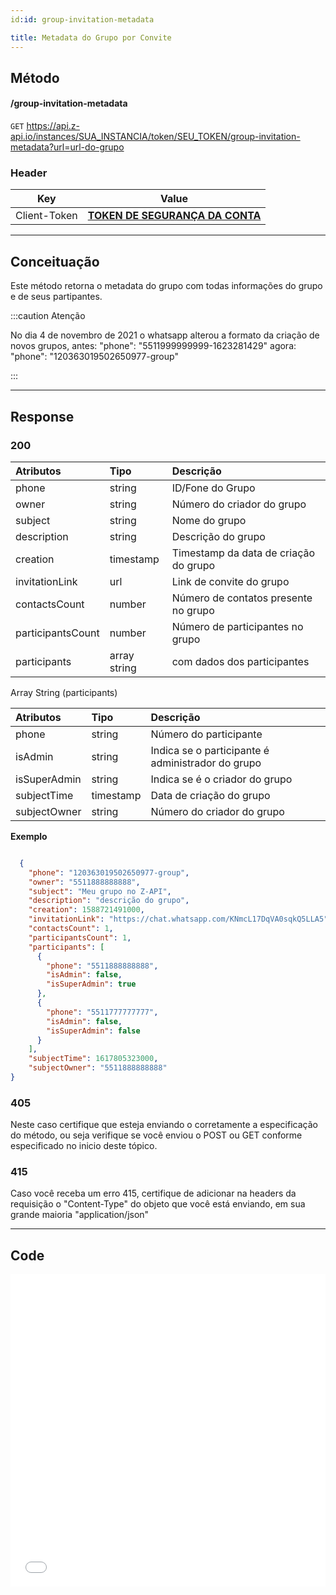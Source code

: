 ```yaml
---
id:id: group-invitation-metadata

title: Metadata do Grupo por Convite
---
```


## Método

#### /group-invitation-metadata

`GET` https://api.z-api.io/instances/SUA_INSTANCIA/token/SEU_TOKEN/group-invitation-metadata?url=url-do-grupo

### Header

|      Key       |            Value            |
| :------------: |     :-----------------:     |
|  Client-Token  | **[TOKEN DE SEGURANÇA DA CONTA](https://developer.z-api.io/security/client-token)** |
---

## Conceituação

Este método retorna o metadata do grupo com todas informações do grupo e de seus partipantes.

:::caution Atenção

No dia 4 de novembro de 2021 o whatsapp alterou a formato da criação de novos grupos, antes: "phone": "5511999999999-1623281429" agora: "phone": "120363019502650977-group"

:::

---

## Response

### 200

| Atributos    | Tipo         | Descrição                             |
| :----------- | :----------- | :------------------------------------ |
| phone        | string       | ID/Fone do Grupo                      |
| owner        | string       | Número do criador do grupo            |
| subject      | string       | Nome do grupo                         |
| description  | string       | Descrição do grupo                    |
| creation     | timestamp    | Timestamp da data de criação do grupo |
| invitationLink    | url         | Link de convite do grupo              |
| contactsCount     | number      | Número de contatos presente no grupo  |
| participantsCount | number      | Número de participantes no grupo      |
| participants      | array string| com dados dos participantes           |

Array String (participants)

| Atributos    | Tipo   | Descrição                                         |
| :----------- | :----- | :------------------------------------------------ |
| phone        | string | Número do participante                            |
| isAdmin      | string | Indica se o participante é administrador do grupo |
| isSuperAdmin | string | Indica se é o criador do grupo                    |
| subjectTime  | timestamp | Data de criação do grupo                    |
| subjectOwner | string | Número do criador do grupo                     |


<!-- | short        | string | Nome curto do participante                        |
| name         | string | Nome do participante                              | -->

**Exemplo**

```json

  {
    "phone": "120363019502650977-group",
    "owner": "5511888888888",
    "subject": "Meu grupo no Z-API",
    "description": "descrição do grupo",
    "creation": 1588721491000,
    "invitationLink": "https://chat.whatsapp.com/KNmcL17DqVA0sqkQ5LLA5",
    "contactsCount": 1,
    "participantsCount": 1,
    "participants": [
      {
        "phone": "5511888888888",
        "isAdmin": false,
        "isSuperAdmin": true
      },
      {
        "phone": "5511777777777",
        "isAdmin": false,
        "isSuperAdmin": false
      }
    ],
    "subjectTime": 1617805323000,
    "subjectOwner": "5511888888888"
}

```

### 405

Neste caso certifique que esteja enviando o corretamente a especificação do método, ou seja verifique se você enviou o POST ou GET conforme especificado no inicio deste tópico.

### 415

Caso você receba um erro 415, certifique de adicionar na headers da requisição o "Content-Type" do objeto que você está enviando, em sua grande maioria "application/json"

---

## Code

<iframe src="//api.apiembed.com/?source=https://raw.githubusercontent.com/Z-API/z-api-docs/main/json-examples/get-group-invitation-metadata.json&targets=all" frameborder="0" scrolling="no" width="100%" height="500px" seamless></iframe>
